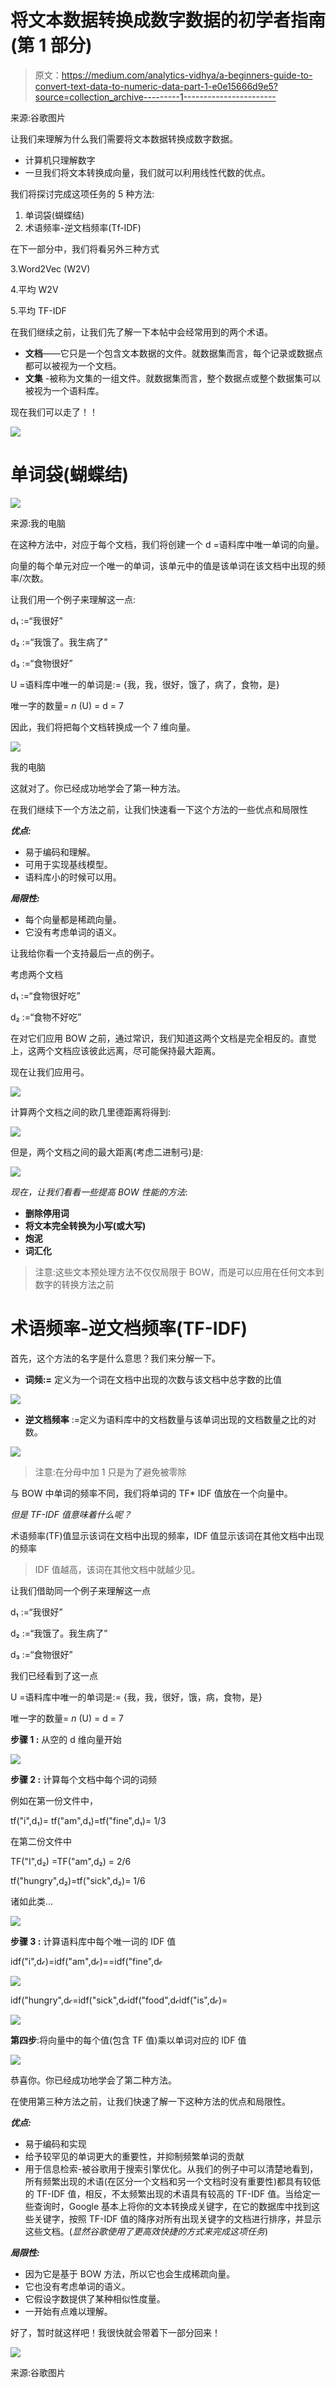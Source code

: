 # 将文本数据转换成数字数据的初学者指南(第 1 部分)

> 原文：<https://medium.com/analytics-vidhya/a-beginners-guide-to-convert-text-data-to-numeric-data-part-1-e0e15666d9e5?source=collection_archive---------1----------------------->

来源:谷歌图片

让我们来理解为什么我们需要将文本数据转换成数字数据。

*   计算机只理解数字
*   一旦我们将文本转换成向量，我们就可以利用线性代数的优点。

我们将探讨完成这项任务的 5 种方法:

1.  单词袋(蝴蝶结)
2.  术语频率-逆文档频率(Tf-IDF)

在下一部分中，我们将看另外三种方式

3.Word2Vec (W2V)

4.平均 W2V

5.平均 TF-IDF

在我们继续之前，让我们先了解一下本帖中会经常用到的两个术语。

*   **文档**——它只是一个包含文本数据的文件。就数据集而言，每个记录或数据点都可以被视为一个文档。
*   **文集** -被称为文集的一组文件。就数据集而言，整个数据点或整个数据集可以被视为一个语料库。

现在我们可以走了！！

![](img/fa2d0f60df34d13314706f52fd5f4e3c.png)

# 单词袋(蝴蝶结)

![](img/5179ef2e16bfa35272a3d3fedb3181a5.png)

来源:我的电脑

在这种方法中，对应于每个文档，我们将创建一个 d =语料库中唯一单词的向量。

向量的每个单元对应一个唯一的单词，该单元中的值是该单词在该文档中出现的频率/次数。

让我们用一个例子来理解这一点:

d₁ :=“我很好”

d₂ :=“我饿了。我生病了”

d₃ :=“食物很好”

U =语料库中唯一的单词是:= {我，我，很好，饿了，病了，食物，是}

唯一字的数量= *n* (U) = d = 7

因此，我们将把每个文档转换成一个 7 维向量。

![](img/1b3631f1d50237cecc2c7765a9c35dc6.png)

我的电脑

这就对了。你已经成功地学会了第一种方法。

在我们继续下一个方法之前，让我们快速看一下这个方法的一些优点和局限性

***优点:***

*   易于编码和理解。
*   可用于实现基线模型。
*   语料库小的时候可以用。

***局限性:***

*   每个向量都是稀疏向量。
*   它没有考虑单词的语义。

让我给你看一个支持最后一点的例子。

考虑两个文档

d₁ :=“食物很好吃”

d₂ :=“食物不好吃”

在对它们应用 BOW 之前，通过常识，我们知道这两个文档是完全相反的。直觉上，这两个文档应该彼此远离，尽可能保持最大距离。

现在让我们应用弓。

![](img/2c832b892ce8d0c58b77d2a280955df8.png)

计算两个文档之间的欧几里德距离将得到:

![](img/e335815f9f5b8893354a9cd836100add.png)

但是，两个文档之间的最大距离(考虑二进制弓)是:

![](img/ff325a472e94d812a0c5b9ad9644f6c9.png)

*现在，让我们看看一些提高 BOW 性能的方法*:

*   **删除停用词**
*   **将文本完全转换为小写(或大写)**
*   **炮泥**
*   **词汇化**

> 注意:这些文本预处理方法不仅仅局限于 BOW，而是可以应用在任何文本到数字的转换方法之前

# 术语频率-逆文档频率(TF-IDF)

首先，这个方法的名字是什么意思？我们来分解一下。

*   **词频:=** 定义为一个词在文档中出现的次数与该文档中总字数的比值

![](img/74c14654fcadc167bacf7badb26031c3.png)

*   **逆文档频率** :=定义为语料库中的文档数量与该单词出现的文档数量之比的对数。

![](img/19456762899b5c082b631a50a9f31f86.png)

> 注意:在分母中加 1 只是为了避免被零除

与 BOW 中单词的频率不同，我们将单词的 TF* IDF 值放在一个向量中。

*但是 TF-IDF 值意味着什么呢？*

术语频率(TF)值显示该词在文档中出现的频率，IDF 值显示该词在其他文档中出现的频率

> IDF 值越高，该词在其他文档中就越少见。

让我们借助同一个例子来理解这一点

d₁ :=“我很好”

d₂ :=“我饿了。我生病了”

d₃ :=“食物很好”

我们已经看到了这一点

U =语料库中唯一的单词是:= {我，我，很好，饿，病，食物，是}

唯一字的数量= *n* (U) = d = 7

**步骤 1 :** 从空的 d 维向量开始

![](img/948fb17d11299d0acf4a0abf44f1132c.png)

**步骤 2 :** 计算每个文档中每个词的词频

例如在第一份文件中，

tf("i",d₁)= tf("am",d₁)=tf("fine",d₁)= 1/3

在第二份文件中

TF("I",d₂) =TF("am",d₂) = 2/6

tf("hungry",d₂)=tf("sick",d₂)= 1/6

诸如此类…

![](img/a3483f79e9a837ff8581cce3fcb03365.png)

**步骤 3 :** 计算语料库中每个唯一词的 IDF 值

idf("i",d𝒸)=idf("am",d𝒸)==idf("fine",d𝒸

![](img/58e76123c51d58de5c87af9c4558940d.png)

idf("hungry",d𝒸=idf("sick",d𝒸idf("food",d𝒸idf("is",d𝒸)=

![](img/022b3144a6726b2adeb70146500af463.png)

**第四步**:将向量中的每个值(包含 TF 值)乘以单词对应的 IDF 值

![](img/96e552724ac634ffd7def8ecb3d6f07b.png)

恭喜你。你已经成功地学会了第二种方法。

在使用第三种方法之前，让我们快速了解一下这种方法的优点和局限性。

***优点:***

*   易于编码和实现
*   给予较罕见的单词更大的重要性，并抑制频繁单词的贡献
*   用于信息检索-被谷歌用于搜索引擎优化。从我们的例子中可以清楚地看到，所有频繁出现的术语(在区分一个文档和另一个文档时没有重要性)都具有较低的 TF-IDF 值，相反，不太频繁出现的术语具有较高的 TF-IDF 值。当给定一些查询时，Google 基本上将你的文本转换成关键字，在它的数据库中找到这些关键字，按照 TF-IDF 值的降序对所有出现关键字的文档进行排序，并显示这些文档。(*显然谷歌使用了更高效快捷的方式来完成这项任务*)

***局限性:***

*   因为它是基于 BOW 方法，所以它也会生成稀疏向量。
*   它也没有考虑单词的语义。
*   它假设字数提供了某种相似性度量。
*   一开始有点难以理解。

好了，暂时就这样吧！我很快就会带着下一部分回来！

![](img/bfae447bef748a005e65f2b17a88de92.png)

来源:谷歌图片